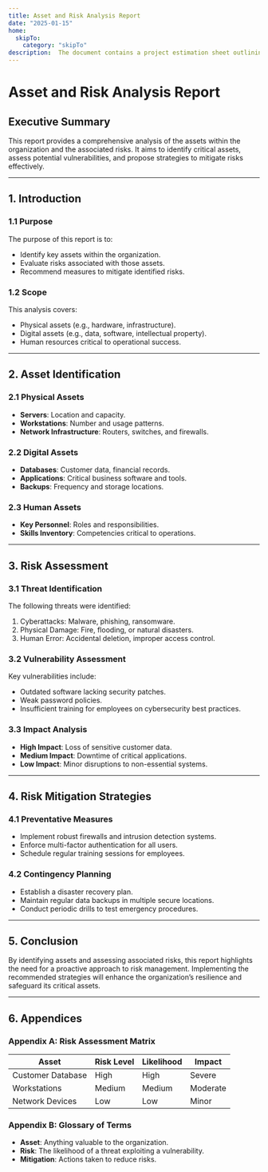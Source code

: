 ```yaml
---
title: Asset and Risk Analysis Report
date: "2025-01-15"
home:
  skipTo: 
    category: "skipTo"
description:  The document contains a project estimation sheet outlining tasks,effort hours, and timelines across key phases like analysis,design, development, testing, and project management. It includes metrics such as confidence factors, consumed hours, and completion dates.
---
```

# Asset and Risk Analysis Report

## Executive Summary
This report provides a comprehensive analysis of the assets within the organization and the associated risks. It aims to identify critical assets, assess potential vulnerabilities, and propose strategies to mitigate risks effectively.

---

## 1. Introduction
### 1.1 Purpose
The purpose of this report is to:
- Identify key assets within the organization.
- Evaluate risks associated with those assets.
- Recommend measures to mitigate identified risks.

### 1.2 Scope
This analysis covers:
- Physical assets (e.g., hardware, infrastructure).
- Digital assets (e.g., data, software, intellectual property).
- Human resources critical to operational success.

---

## 2. Asset Identification
### 2.1 Physical Assets
- **Servers**: Location and capacity.
- **Workstations**: Number and usage patterns.
- **Network Infrastructure**: Routers, switches, and firewalls.

### 2.2 Digital Assets
- **Databases**: Customer data, financial records.
- **Applications**: Critical business software and tools.
- **Backups**: Frequency and storage locations.

### 2.3 Human Assets
- **Key Personnel**: Roles and responsibilities.
- **Skills Inventory**: Competencies critical to operations.

---

## 3. Risk Assessment
### 3.1 Threat Identification
The following threats were identified:
1. Cyberattacks: Malware, phishing, ransomware.
2. Physical Damage: Fire, flooding, or natural disasters.
3. Human Error: Accidental deletion, improper access control.

### 3.2 Vulnerability Assessment
Key vulnerabilities include:
- Outdated software lacking security patches.
- Weak password policies.
- Insufficient training for employees on cybersecurity best practices.

### 3.3 Impact Analysis
- **High Impact**: Loss of sensitive customer data.
- **Medium Impact**: Downtime of critical applications.
- **Low Impact**: Minor disruptions to non-essential systems.

---

## 4. Risk Mitigation Strategies
### 4.1 Preventative Measures
- Implement robust firewalls and intrusion detection systems.
- Enforce multi-factor authentication for all users.
- Schedule regular training sessions for employees.

### 4.2 Contingency Planning
- Establish a disaster recovery plan.
- Maintain regular data backups in multiple secure locations.
- Conduct periodic drills to test emergency procedures.

---

## 5. Conclusion
By identifying assets and assessing associated risks, this report highlights the need for a proactive approach to risk management. Implementing the recommended strategies will enhance the organization’s resilience and safeguard its critical assets.

---

## 6. Appendices
### Appendix A: Risk Assessment Matrix
| Asset             | Risk Level | Likelihood | Impact   |
|-------------------|------------|------------|----------|
| Customer Database | High       | High       | Severe   |
| Workstations      | Medium     | Medium     | Moderate |
| Network Devices   | Low        | Low        | Minor    |

### Appendix B: Glossary of Terms
- **Asset**: Anything valuable to the organization.
- **Risk**: The likelihood of a threat exploiting a vulnerability.
- **Mitigation**: Actions taken to reduce risks.

